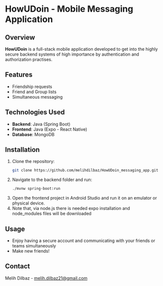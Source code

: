 # HowUDoin - Mobile Messaging Application

## Overview
**HowUDoin** is a full-stack mobile application developed to get into the highly secure backend systems of high importance by authentication and authorization practises.

## Features
- Friendship requests
- Friend and Group lists
- Simultaneous messaging

## Technologies Used
- **Backend**: Java (Spring Boot)
- **Frontend**: Java (Expo - React Native)
- **Database**: MongoDB

## Installation
1. Clone the repository:
   ```bash
   git clone https://github.com/melihdilbaz/HowUDoin_messaging_app.git
2. Navigate to the backend folder and run:
   ```bash
   ./mvnw spring-boot:run
3. Open the frontend project in Android Studio and run it on an emulator or physical device.
4. Note that, via node.js there is needed expo installation and node_modules files will be downloaded

## Usage
- Enjoy having a secure account and communicating with your friends or teams simultaneously
- Make new friends!

## Contact
  Melih Dilbaz - melih.dilbaz21@gmail.com
